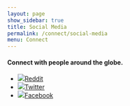 ```yaml
---
layout: page
show_sidebar: true
title: Social Media
permalink: /connect/social-media
menu: Connect
---
```

<h4>Connect with people around the globe.</h4>

<div class="social-networks-block">
  <ul>
    <li><a href="http://reddit.com/r/NuBits"><img src="{{ site.url }}{{ site.baseurl }}/assets/img/global/icon-reddit.png"><span>Reddit</span></a></li>
    <li><a href="http://twitter.com/OfficialNuBits"><img src="{{ site.url }}{{ site.baseurl }}/assets/img/global/icon-twitter.png"><span>Twitter</span></a></li>
    <li><a href="http://facebook.com/OfficialNuBits"><img src="{{ site.url }}{{ site.baseurl }}/assets/img/global/icon-facebook.png"><span>Facebook</span></a></li>
  </ul>
</div>
